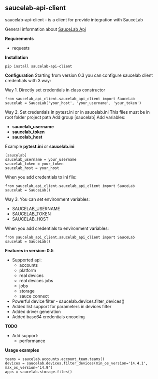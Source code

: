## saucelab-api-client ##

saucelab-api-client - is a client for provide integration with SauceLab

General information about [SauceLab Api](https://docs.saucelabs.com/dev/api/)

**Requirements**

- requests

**Installation**

```shell
pip install saucelab-api-client
```

**Configuration**
Starting from version 0.3 you can configure saucelab client credentials with 3 way:

Way 1. Directly set credentials in class constructor

```shell
from saucelab_api_client.saucelab_api_client import SauceLab
saucelab = SauceLab('your_host', 'your_username', 'your_token')
```

Way 2. Set credentials in pytest.ini or in saucelab.ini This files must be in root folder project path Add
group [saucelab]
Add variables:
- **saucelab_username**
- **saucelab_token**
- **saucelab_host**

Example **pytest.ini** or **saucelab.ini**

```shell
[saucelab]
saucelab_username = your_username
saucelab_token = your_token
saucelab_host = your_host
```

When you add credentials to ini file:

```shell
from saucelab_api_client.saucelab_api_client import SauceLab
saucelab = SauceLab()
```

Way 3. You can set environment variables:

- SAUCELAB_USERNAME
- SAUCELAB_TOKEN
- SAUCELAB_HOST

When you add credentials to environment variables:

```shell
from saucelab_api_client.saucelab_api_client import SauceLab
saucelab = SauceLab()
```

**Features in version: 0.5**

- Supported api:
    - accounts
    - platform
    - real devices
    - real devices jobs
    - jobs
    - storage
    - sauce connect
- Powerful device filter - saucelab.devices.filter_devices()
- Added list support for parameters in devices filter
- Added driver generation
- Added base64 credentials encoding

**TODO**

- Add support:
    - performance

**Usage examples**

```shell
teams = saucelab.accounts.account_team.teams()
devices = saucelab.devices.filter_devices(min_os_version='14.4.1', max_os_version='14.9')
apps = saucelab.storage.files()
```
